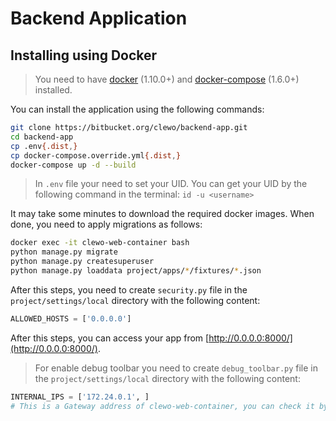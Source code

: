 Backend Application
================================

Installing using Docker
-----------------------

> You need to have [docker](http://www.docker.com) (1.10.0+) and
[docker-compose](https://docs.docker.com/compose/install/) (1.6.0+) installed.

You can install the application using the following commands:

```sh
git clone https://bitbucket.org/clewo/backend-app.git
cd backend-app
cp .env{.dist,}
cp docker-compose.override.yml{.dist,}
docker-compose up -d --build
```
> In `.env` file your need to set your UID.
> You can get your UID by the following command in the terminal: `id -u <username>`

It may take some minutes to download the required docker images. When
done, you need to apply migrations as follows:

```sh
docker exec -it clewo-web-container bash
python manage.py migrate
python manage.py createsuperuser
python manage.py loaddata project/apps/*/fixtures/*.json
```

After this steps, you need to create `security.py` file in the `project/settings/local` directory with the following content:

```python
ALLOWED_HOSTS = ['0.0.0.0']
```

After this steps, you can access your app from [http://0.0.0.0:8000/](http://0.0.0.0:8000/).

> For enable debug toolbar you need to create `debug_toolbar.py` file in the `project/settings/local` directory with the following content:

```python
INTERNAL_IPS = ['172.24.0.1', ]
# This is a Gateway address of clewo-web-container, you can check it by the following command - docker inspect clewo-web-container
```